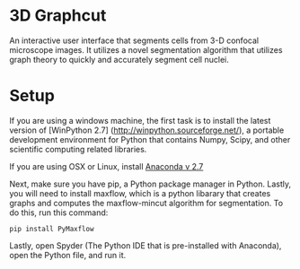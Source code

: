 # 3D Graphcut
An interactive user interface that segments cells from 3-D confocal microscope images. It utilizes a novel segmentation algorithm that utilizes graph theory to quickly and accurately segment cell nuclei.

# Setup

If you are using a windows machine, the first task is to install the latest version of [WinPython 2.7] (http://winpython.sourceforge.net/), a portable development environment for Python that contains Numpy, Scipy, and other
scientific computing related libraries. 

If you are using OSX or Linux, install [Anaconda v 2.7](https://www.continuum.io/downloads)

Next, make sure you have pip, a Python package manager in Python. Lastly, you will need to install maxflow, which is a python libarary that creates graphs and computes the maxflow-mincut algorithm for segmentation. To do this, run this command:

`pip install PyMaxflow`

Lastly, open Spyder (The Python IDE that is pre-installed with Anaconda), open the Python file, and run it. 





